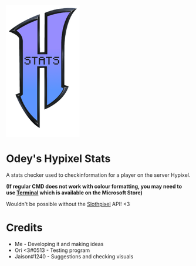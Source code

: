 <img height=360 width=200  src=logo.png>

# Odey's Hypixel Stats

A stats checker used to checkinformation for a player on the server Hypixel.

**(If regular CMD does not work with colour formatting, you may need to use <a href="https://apps.microsoft.com/store/detail/windows-terminal/9N0DX20HK701?hl=en-gb&gl=gb">Terminal</a> which is available on the Microsoft Store)**

Wouldn't be possible without the <a href="https://docs.slothpixel.me/">Slothpixel</a> API! <3


# Credits

- Me - Developing it and making ideas <br>
- Ori <3#0513 - Testing program <br>
- Jaison#1240 - Suggestions and checking visuals <br>



